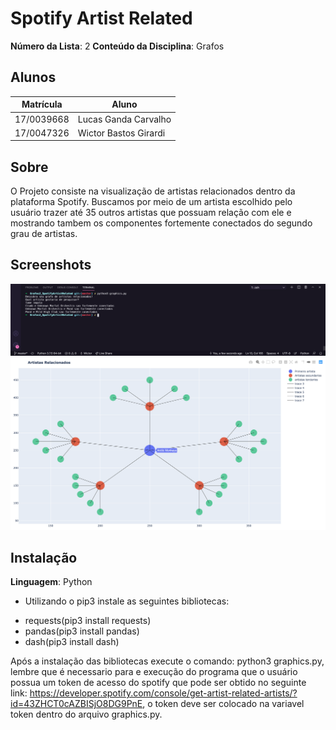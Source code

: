 

# Spotify Artist Related

**Número da Lista**: 2
**Conteúdo da Disciplina**: Grafos

## Alunos
|Matrícula | Aluno |
| -- | -- |
| 17/0039668  |  Lucas Ganda Carvalho  |
| 17/0047326  |  Wictor Bastos Girardi |

## Sobre 
O Projeto consiste na visualização de artistas relacionados dentro da plataforma Spotify. Buscamos por meio de um artista escolhido pelo usuário trazer até 35 outros artistas que possuam relação com ele e mostrando tambem os componentes fortemente conectados do segundo grau de artistas.

## Screenshots
![image example](./screenshots/terminal.png)
![image example](./screenshots/tela.png)


## Instalação 
**Linguagem**: Python<br>
- Utilizando o pip3 instale as seguintes bibliotecas: 
* requests(pip3 install requests)
* pandas(pip3 install pandas)
* dash(pip3 install dash)

Após a instalação das bibliotecas execute o comando: python3 graphics.py, lembre que é necessario para e execução do programa que o usuário possua um token de acesso do spotify que pode ser obtido no seguinte link: https://developer.spotify.com/console/get-artist-related-artists/?id=43ZHCT0cAZBISjO8DG9PnE, o token deve ser colocado na variavel token dentro do arquivo graphics.py.
